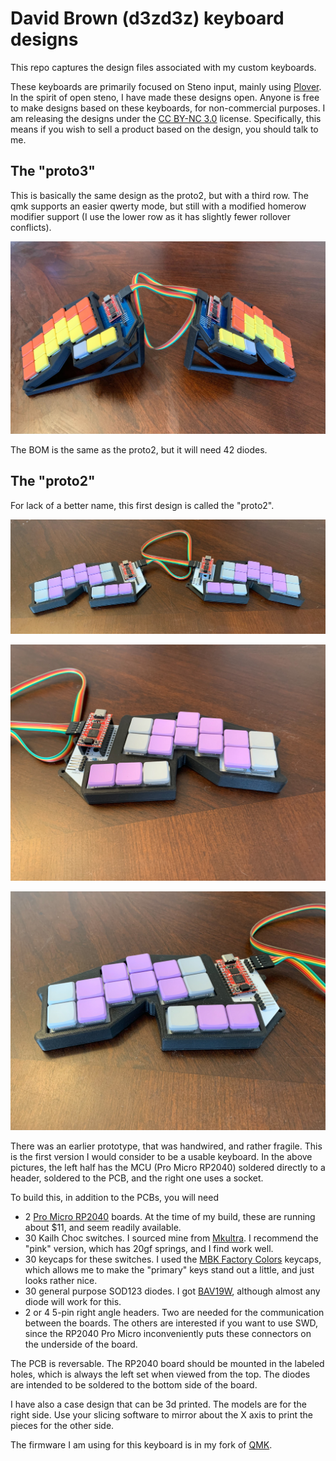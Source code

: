 # David Brown (d3zd3z) keyboard designs

This repo captures the design files associated with my custom
keyboards.


These keyboards are primarily focused on Steno input, mainly using
[Plover](https://www.openstenoproject.org/plover/). In the spirit of
open steno, I have made these designs open. Anyone is free to make
designs based on these keyboards, for non-commercial purposes.  I am
releasing the designs under the [CC BY-NC
3.0](https://creativecommons.org/licenses/by-nc/3.0/) license.
Specifically, this means if you wish to sell a product based on the
design, you should talk to me.

## The "proto3"

This is basically the same design as the proto2, but with a third row.
The qmk supports an easier qwerty mode, but still with a modified
homerow modifier support (I use the lower row as it has slightly fewer
rollover conflicts).

![proto3](img/proto3.jpg)

The BOM is the same as the proto2, but it will need 42 diodes.

## The "proto2"

For lack of a better name, this first design is called the "proto2".

![full-proto2](img/full-proto2.jpg)

![left-proto2](img/left-proto2.jpg)

![right-proto2](img/right-proto2.jpg)

There was an earlier prototype, that was handwired, and rather
fragile.  This is the first version I would consider to be a usable
keyboard.  In the above pictures, the left half has the MCU (Pro Micro
RP2040) soldered directly to a header, soldered to the PCB, and the
right one uses a socket.

To build this, in addition to the PCBs, you will need

- 2 [Pro Micro RP2040](https://www.sparkfun.com/products/18288)
  boards.  At the time of my build, these are running about $11, and
  seem readily available.
- 30 Kailh Choc switches.  I sourced mine from
  [Mkultra](https://mkultra.click/choc-switches).  I recommend the
  "pink" version, which has 20gf springs, and I find work well.
- 30 keycaps for these switches.  I used the [MBK Factory
  Colors](https://mkultra.click/mbk-factory-colors/) keycaps, which
  allows me to make the "primary" keys stand out a little, and just
  looks rather nice.
- 30 general purpose SOD123 diodes.  I got
  [BAV19W](https://www.digikey.com/en/products/detail/smc-diode-solutions/BAV19W/5993796),
  although almost any diode will work for this.
- 2 or 4 5-pin right angle headers.  Two are needed for the
  communication between the boards.  The others are interested if you
  want to use SWD, since the RP2040 Pro Micro inconveniently puts
  these connectors on the underside of the board.

The PCB is reversable.  The RP2040 board should be mounted in the
labeled holes, which is always the left set when viewed from the top.
The diodes are intended to be soldered to the bottom side of the
board.

I have also a case design that can be 3d printed.  The models are for
the right side. Use your slicing software to mirror about the X axis
to print the pieces for the other side.

The firmware I am using for this keyboard is in my fork of
[QMK](https://github.com/tangybbq/qmk_firmware/tree/proto2).
